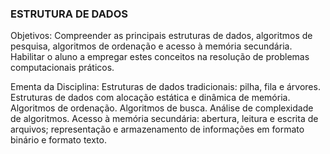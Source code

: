 ###    ESTRUTURA DE DADOS    ####
Objetivos:
Compreender as principais estruturas de dados, algoritmos de pesquisa, algoritmos de ordenação e acesso à memória secundária. Habilitar o aluno a empregar estes conceitos na resolução de problemas computacionais práticos.

Ementa da Disciplina:
Estruturas de dados tradicionais: pilha, fila e árvores. Estruturas de dados com alocação estática e dinâmica de memória. Algoritmos de ordenação. Algoritmos de busca. Análise de complexidade de algoritmos. Acesso à memória secundária: abertura, leitura e escrita de arquivos; representação e armazenamento de informações em formato binário e formato texto.